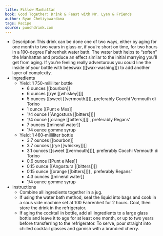```yaml
---
title: Pillow Manhattan
book: Good Together: Drink & Feast with Mr. Lyan & Friends
author: Ryan Chetiyawardana
tags: Recipe
source: punchdrink.com
---
```


- Description
  This drink can be done one of two ways, either by aging for one month to two years in glass or, if you’re short on time, for two hours in a 100-degree Fahrenheit water bath. The water bath helps to “soften” the Manhattan and produce an effect similar to the initial marrying you’ll get from aging. If you’re feeling really adventurous you could line the inside of your bottle with beeswax ([[wax-washing]]) to add another layer of complexity.
- Ingredients
  * Yield: 1 750-milliliter bottle
    * 6 ounces [[bourbon]] 
    * 6 ounces [[rye [[whiskey]]]] 
    * 5 ounces [[sweet [[vermouth]]]], preferably Cocchi Vermouth di Torino
    * 1 ounce [[Punt e Mes]]
    * 1/4 ounce [[Angostura [[bitters]]]] 
    * 1/4 ounce [[orange [[bitters]]]] , preferably Regans'
    * 7 ounces [[mineral water]] 
    * 1/4 ounce gomme syrup 
  * Yield: 1 460-milliliter bottle
    * 3.7 ounces [[bourbon]] 
    * 3.7 ounces [[rye [[whiskey]]]] 
    * 3.1 ounces [[sweet [[vermouth]]]], preferably Cocchi Vermouth di Torino
    * 0.6 ounce [[Punt e Mes]]
    * 0.15 ounce [[Angostura [[bitters]]]] 
    * 0.15 ounce [[orange [[bitters]]]] , preferably Regans'
    * 4.3 ounces [[mineral water]] 
    * 1/4 ounce gomme syrup
- Instructions
  * Combine all ingredients together in a jug.
  * If using the water bath method, seal the liquid into bags and cook in a sous vide machine set at 100 Fahrenheit for 2 hours. Cool, then store the drink in the refrigerator.
  * If aging the cocktail in bottle, add all ingredients to a large glass bottle and leave it to age for at least one month, or up to two years before transferring to the refrigerator. To serve, pour straight into chilled cocktail glasses and garnish with a brandied cherry.